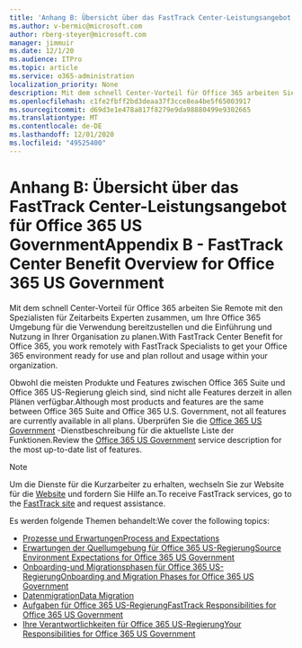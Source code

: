 ```yaml
---
title: 'Anhang B: Übersicht über das FastTrack Center-Leistungsangebot für Office 365 US Government'
ms.author: v-bermic@microsoft.com
author: rberg-steyer@microsoft.com
manager: jimmuir
ms.date: 12/1/20
ms.audience: ITPro
ms.topic: article
ms.service: o365-administration
localization_priority: None
description: Mit dem schnell Center-Vorteil für Office 365 arbeiten Sie Remote mit den Spezialisten für Zeitarbeits Experten zusammen, um Ihre Office 365 Umgebung für die Verwendung bereitzustellen und die Einführung und Nutzung in Ihrer Organisation zu planen.
ms.openlocfilehash: c1fe2fbff2bd3deaa37f3cce8ea4be5f65003917
ms.sourcegitcommit: d69d3e1e478a817f8279e9da98880499e9302665
ms.translationtype: MT
ms.contentlocale: de-DE
ms.lasthandoff: 12/01/2020
ms.locfileid: "49525400"
---
```

# <a name="appendix-b---fasttrack-center-benefit-overview-for-office-365-us-government"></a><span data-ttu-id="90be4-103">Anhang B: Übersicht über das FastTrack Center-Leistungsangebot für Office 365 US Government</span><span class="sxs-lookup"><span data-stu-id="90be4-103">Appendix B - FastTrack Center Benefit Overview for Office 365 US Government</span></span>

<span data-ttu-id="90be4-104">Mit dem schnell Center-Vorteil für Office 365 arbeiten Sie Remote mit den Spezialisten für Zeitarbeits Experten zusammen, um Ihre Office 365 Umgebung für die Verwendung bereitzustellen und die Einführung und Nutzung in Ihrer Organisation zu planen.</span><span class="sxs-lookup"><span data-stu-id="90be4-104">With FastTrack Center Benefit for Office 365, you work remotely with FastTrack Specialists to get your Office 365 environment ready for use and plan rollout and usage within your organization.</span></span> 
  
<span data-ttu-id="90be4-105">Obwohl die meisten Produkte und Features zwischen Office 365 Suite und Office 365 US-Regierung gleich sind, sind nicht alle Features derzeit in allen Plänen verfügbar.</span><span class="sxs-lookup"><span data-stu-id="90be4-105">Although most products and features are the same between Office 365 Suite and Office 365 U.S. Government, not all features are currently available in all plans.</span></span> <span data-ttu-id="90be4-106">Überprüfen Sie die [Office 365 US Government](https://aka.ms/aboutgovcloud) -Dienstbeschreibung für die aktuellste Liste der Funktionen.</span><span class="sxs-lookup"><span data-stu-id="90be4-106">Review the [Office 365 US Government](https://aka.ms/aboutgovcloud) service description for the most up-to-date list of features.</span></span>

> [!NOTE]
> <span data-ttu-id="90be4-107">Um die Dienste für die Kurzarbeiter zu erhalten, wechseln Sie zur Website für die [Website](https://go.microsoft.com/fwlink/?linkid=780698) und fordern Sie Hilfe an.</span><span class="sxs-lookup"><span data-stu-id="90be4-107">To receive FastTrack services, go to the [FastTrack site](https://go.microsoft.com/fwlink/?linkid=780698) and request assistance.</span></span>  

<span data-ttu-id="90be4-108">Es werden folgende Themen behandelt:</span><span class="sxs-lookup"><span data-stu-id="90be4-108">We cover the following topics:</span></span>
- [<span data-ttu-id="90be4-109">Prozesse und Erwartungen</span><span class="sxs-lookup"><span data-stu-id="90be4-109">Process and Expectations</span></span>](process-and-expectations.md) 
- [<span data-ttu-id="90be4-110">Erwartungen der Quellumgebung für Office 365 US-Regierung</span><span class="sxs-lookup"><span data-stu-id="90be4-110">Source Environment Expectations for Office 365 US Government</span></span>](US-Gov-appendix-source-environment-expectations.md)   
- [<span data-ttu-id="90be4-111">Onboarding-und Migrationsphasen für Office 365 US-Regierung</span><span class="sxs-lookup"><span data-stu-id="90be4-111">Onboarding and Migration Phases for Office 365 US Government</span></span>](US-Gov-appendix-onboarding-and-migration.md)
- [<span data-ttu-id="90be4-112">Datenmigration</span><span class="sxs-lookup"><span data-stu-id="90be4-112">Data Migration</span></span>](data-migration.md)    
- [<span data-ttu-id="90be4-113">Aufgaben für Office 365 US-Regierung</span><span class="sxs-lookup"><span data-stu-id="90be4-113">FastTrack Responsibilities for Office 365 US Government</span></span>](US-Gov-appendix-fasttrack-responsibilities.md)   
- [<span data-ttu-id="90be4-114">Ihre Verantwortlichkeiten für Office 365 US-Regierung</span><span class="sxs-lookup"><span data-stu-id="90be4-114">Your Responsibilities for Office 365 US Government</span></span>](US-Gov-appendix-your-responsibilities.md)    

